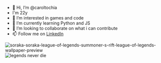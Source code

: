 - 👋 Hi, I’m @caroltochia
- I'm 22y
- 👀 I’m interested in games and code
- 🌱 I’m currently learning Python and JS 
- 💞️ I’m looking to collaborate on what i can contribute
- 📫 Follow me on [LinkedIn](https://www.linkedin.com/in/ana-carolina-torchia/)

![soraka-soraka-league-of-legends-summoner-s-rift-league-of-legends-wallpaper-preview](https://github.com/caroltorchia/caroltorchia/assets/95150688/e157b1ff-b42c-4e0b-a5d7-7973482b1032)
 ![legends never die](https://github.com/caroltorchia/caroltorchia/assets/95150688/e127c2c7-6814-49f9-bb3d-014322253407)





<!---
caroltochia/caroltochia is a ✨ special ✨ repository because its `README.md` (this file) appears on your GitHub profile.
You can click the Preview link to take a look at your changes.
--->
